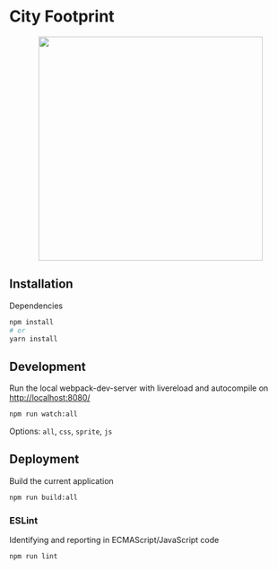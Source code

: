 # City Footprint

<p align="center">
  <img width="400" src="http://cityfootprint.info/wp-content/uploads/2018/07/cityfootprint-logo-green.png">
</p>



## Installation

Dependencies

```sh
npm install
# or
yarn install
```

## Development

Run the local webpack-dev-server with livereload and autocompile on [http://localhost:8080/](http://localhost:8080/)

```sh
npm run watch:all
```

Options: `all`, `css`, `sprite`, `js`


## Deployment

Build the current application

```sh
npm run build:all
```

### ESLint

Identifying and reporting in ECMAScript/JavaScript code

```sh
npm run lint
```

